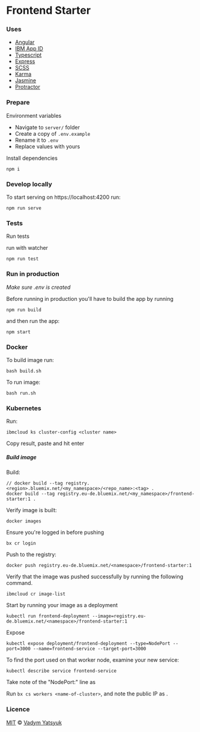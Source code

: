 # Frontend Starter

### Uses
* [Angular](https://angular.io/)
* [IBM App ID](https://www.ibm.com/cloud/app-id)
* [Typescript](https://www.typescriptlang.org/)
* [Express](https://expressjs.com/)
* [SCSS](https://sass-lang.com/)
* [Karma](https://karma-runner.github.io)
* [Jasmine](https://jasmine.github.io/)
* [Protractor](https://www.protractortest.org/#/)

### Prepare

Environment variables

* Navigate to `server/` folder
* Create a copy of `.env.example`
* Rename it to `.env`
* Replace values with yours

Install dependencies

```
npm i
```

### Develop locally

To start serving on https://localhost:4200 run:
```
npm run serve
```

### Tests

Run tests

run with watcher
```
npm run test
```

### Run in production

*Make sure .env is created*

Before running in production you'll have to build the app by running

```
npm run build
```

and then run the app:

```
npm start
```

### Docker
To build image run:
```
bash build.sh
```

To run image:
```
bash run.sh
```

### Kubernetes
Run:

```
ibmcloud ks cluster-config <cluster name>
```

Copy result, paste and hit enter


##### Build image

Build:
```
// docker build --tag registry.<region>.bluemix.net/<my_namespace>/<repo_name>:<tag> .
docker build --tag registry.eu-de.bluemix.net/<my_namespace>/frontend-starter:1 .
```

Verify image is built:
```
docker images
```

Ensure you're logged in before pushing
```
bx cr login
```

Push to the registry:
```
docker push registry.eu-de.bluemix.net/<namespace>/frontend-starter:1
```

Verify that the image was pushed successfully by running the following command.
```
ibmcloud cr image-list
```

Start by running your image as a deployment
```
kubectl run frontend-deployment --image=registry.eu-de.bluemix.net/<namespace>/frontend-starter:1
```

Expose
```
kubectl expose deployment/frontend-deployment --type=NodePort --port=3000 --name=frontend-service --target-port=3000
```

To find the port used on that worker node, examine your new service:
```
kubectl describe service frontend-service
```
Take note of the "NodePort:" line as <nodeport>


Run `bx cs workers <name-of-cluster>`, and note the public IP as <public-IP>.


### Licence

[MIT](https://tldrlegal.com/license/mit-license) © [Vadym Yatsyuk](https://github.com/vadimdez)
